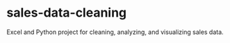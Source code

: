 # sales-data-cleaning
Excel and Python project for cleaning, analyzing, and visualizing sales data.
